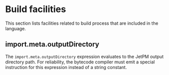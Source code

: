 # Build facilities

This section lists facilities related to build process that are included in the language.

## import.meta.outputDirectory

The `import.meta.outputDirectory` expression evaluates to the JetPM output directory path. For reliability, the bytecode compiler must emit a special instruction for this expression instead of a string constant.